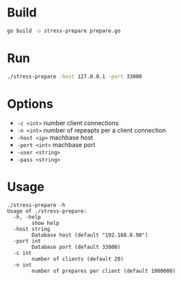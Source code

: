 # Build

```sh
go build -o stress-prepare prepare.go
```

# Run

```sh
./stress-prepare -host 127.0.0.1 -port 33000
```

# Options

- `-c <int>` number client connections
- `-n <int>` number of repeapts per a client connection
- `-host <ip>` machbase host
- `-port <int>` machbase port
- `-user <string>`
- `-pass <string>`

# Usage

```
./stress-prepare -h
Usage of ./stress-prepare:
  -h, -help
    	show help
  -host string
    	Database host (default "192.168.0.90")
  -port int
    	Database port (default 33000)
  -c int
    	number of clients (default 20)
  -n int
    	number of prepares per client (default 1000000)
```

